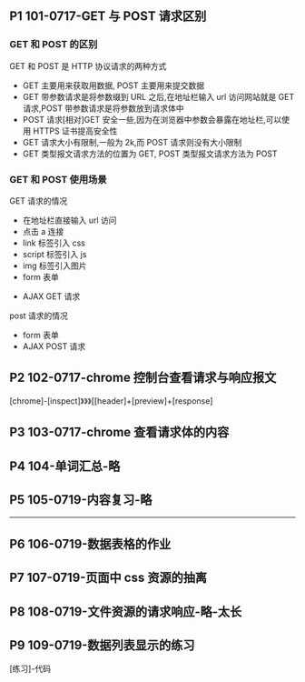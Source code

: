 ## P1 101-0717-GET 与 POST 请求区别

### GET 和 POST 的区别

GET 和 POST 是 HTTP 协议请求的两种方式

- GET 主要用来获取用数据, POST 主要用来提交数据
- GET 带参数请求是将参数缀到 URL 之后,在地址栏输入 url 访问网站就是 GET 请求,POST 带参数请求是将参数放到请求体中
- POST 请求[相对]GET 安全一些,因为在浏览器中参数会暴露在地址栏,可以使用 HTTPS 证书提高安全性
- GET 请求大小有限制,一般为 2k,而 POST 请求则没有大小限制
- GET 类型报文请求方法的位置为 GET, POST 类型报文请求方法为 POST

### GET 和 POST 使用场景

GET 请求的情况

- 在地址栏直接输入 url 访问
- 点击 a 连接
- link 标签引入 css
- script 标签引入 js
- img 标签引入图片
- form 表单<form method="get">
- AJAX GET 请求

post 请求的情况

- form 表单<form method="POST">
- AJAX POST 请求

## P2 102-0717-chrome 控制台查看请求与响应报文

[chrome]-[inspect]》》》[[header]+[preview]+[response]

## P3 103-0717-chrome 查看请求体的内容

## P4 104-单词汇总-略

## P5 105-0719-内容复习-略

---

## P6 106-0719-数据表格的作业

## P7 107-0719-页面中 css 资源的抽离

## P8 108-0719-文件资源的请求响应-略-太长

## P9 109-0719-数据列表显示的练习

[练习]-代码
